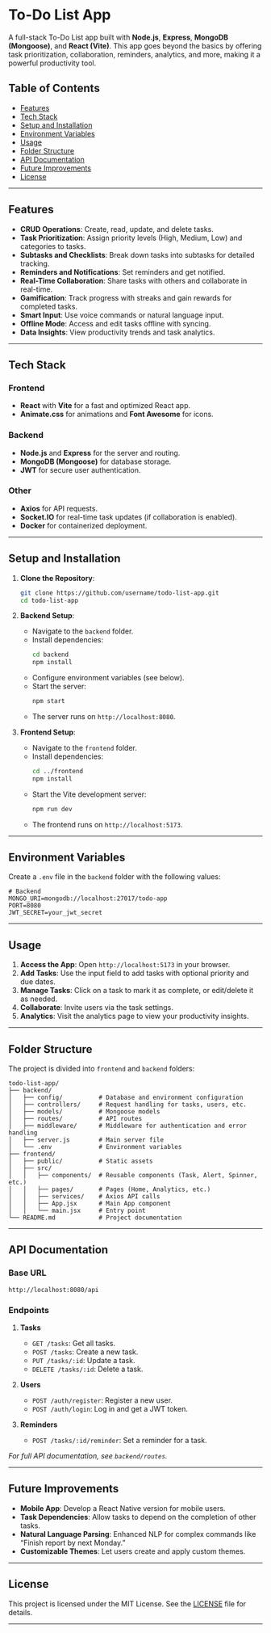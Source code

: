 # To-Do List App

A full-stack To-Do List app built with **Node.js**, **Express**, **MongoDB (Mongoose)**, and **React (Vite)**. This app goes beyond the basics by offering task prioritization, collaboration, reminders, analytics, and more, making it a powerful productivity tool.

## Table of Contents

- [Features](#features)
- [Tech Stack](#tech-stack)
- [Setup and Installation](#setup-and-installation)
- [Environment Variables](#environment-variables)
- [Usage](#usage)
- [Folder Structure](#folder-structure)
- [API Documentation](#api-documentation)
- [Future Improvements](#future-improvements)
- [License](#license)

---

## Features

- **CRUD Operations**: Create, read, update, and delete tasks.
- **Task Prioritization**: Assign priority levels (High, Medium, Low) and categories to tasks.
- **Subtasks and Checklists**: Break down tasks into subtasks for detailed tracking.
- **Reminders and Notifications**: Set reminders and get notified.
- **Real-Time Collaboration**: Share tasks with others and collaborate in real-time.
- **Gamification**: Track progress with streaks and gain rewards for completed tasks.
- **Smart Input**: Use voice commands or natural language input.
- **Offline Mode**: Access and edit tasks offline with syncing.
- **Data Insights**: View productivity trends and task analytics.

---

## Tech Stack

### Frontend
- **React** with **Vite** for a fast and optimized React app.
- **Animate.css** for animations and **Font Awesome** for icons.

### Backend
- **Node.js** and **Express** for the server and routing.
- **MongoDB (Mongoose)** for database storage.
- **JWT** for secure user authentication.

### Other
- **Axios** for API requests.
- **Socket.IO** for real-time task updates (if collaboration is enabled).
- **Docker** for containerized deployment.

---

## Setup and Installation

1. **Clone the Repository**:
   ```bash
   git clone https://github.com/username/todo-list-app.git
   cd todo-list-app
   ```

2. **Backend Setup**:
   - Navigate to the `backend` folder.
   - Install dependencies:
     ```bash
     cd backend
     npm install
     ```
   - Configure environment variables (see below).
   - Start the server:
     ```bash
     npm start
     ```
   - The server runs on `http://localhost:8080`.

3. **Frontend Setup**:
   - Navigate to the `frontend` folder.
   - Install dependencies:
     ```bash
     cd ../frontend
     npm install
     ```
   - Start the Vite development server:
     ```bash
     npm run dev
     ```
   - The frontend runs on `http://localhost:5173`.

---

## Environment Variables

Create a `.env` file in the `backend` folder with the following values:

```plaintext
# Backend
MONGO_URI=mongodb://localhost:27017/todo-app
PORT=8080
JWT_SECRET=your_jwt_secret
```

---

## Usage

1. **Access the App**: Open `http://localhost:5173` in your browser.
2. **Add Tasks**: Use the input field to add tasks with optional priority and due dates.
3. **Manage Tasks**: Click on a task to mark it as complete, or edit/delete it as needed.
4. **Collaborate**: Invite users via the task settings.
5. **Analytics**: Visit the analytics page to view your productivity insights.

---

## Folder Structure

The project is divided into `frontend` and `backend` folders:

```
todo-list-app/
├── backend/
│   ├── config/          # Database and environment configuration
│   ├── controllers/     # Request handling for tasks, users, etc.
│   ├── models/          # Mongoose models
│   ├── routes/          # API routes
│   ├── middleware/      # Middleware for authentication and error handling
│   ├── server.js        # Main server file
│   └── .env             # Environment variables
├── frontend/
│   ├── public/          # Static assets
│   ├── src/             
│   │   ├── components/  # Reusable components (Task, Alert, Spinner, etc.)
│   │   ├── pages/       # Pages (Home, Analytics, etc.)
│   │   ├── services/    # Axios API calls
│   │   ├── App.jsx      # Main App component
│   │   └── main.jsx     # Entry point
└── README.md            # Project documentation
```

---

## API Documentation

### Base URL

```
http://localhost:8080/api
```

### Endpoints

1. **Tasks**
   - `GET /tasks`: Get all tasks.
   - `POST /tasks`: Create a new task.
   - `PUT /tasks/:id`: Update a task.
   - `DELETE /tasks/:id`: Delete a task.

2. **Users**
   - `POST /auth/register`: Register a new user.
   - `POST /auth/login`: Log in and get a JWT token.

3. **Reminders**
   - `POST /tasks/:id/reminder`: Set a reminder for a task.

_For full API documentation, see `backend/routes`._

---

## Future Improvements

- **Mobile App**: Develop a React Native version for mobile users.
- **Task Dependencies**: Allow tasks to depend on the completion of other tasks.
- **Natural Language Parsing**: Enhanced NLP for complex commands like “Finish report by next Monday.”
- **Customizable Themes**: Let users create and apply custom themes.

---

## License

This project is licensed under the MIT License. See the [LICENSE](LICENSE) file for details.

---
